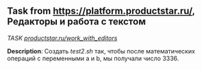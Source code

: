 ## Task from https://platform.productstar.ru/, Редакторы и работа с текстом
*TASK [productstar.ru/work_with_editors](https://platform.productstar.ru/01d2bdbb/55387842-50c4-4081-8d89-025271094038?tab=tools)*

**Description**: Создать *test2.sh* так, чтобы после математических операций с переменными a и b, мы получали число 3336. 